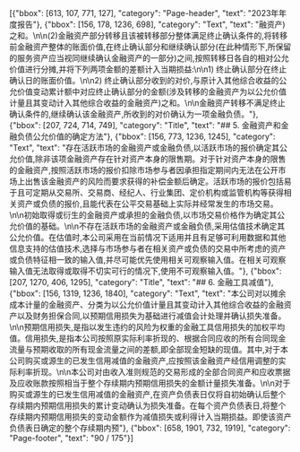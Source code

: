 [{"bbox": [613, 107, 771, 127], "category": "Page-header", "text": "2023年年度报告"}, {"bbox": [156, 178, 1236, 698], "category": "Text", "text": "融资产)之和。\n\n(2)金融资产部分转移且该被转移部分整体满足终止确认条件的,将转移前金融资产整体的账面价值,在终止确认部分和继续确认部分(在此种情形下,所保留的服务资产应当视同继续确认金融资产的一部分)之间,按照转移日各自的相对公允价值进行分摊,并将下列两项金额的差额计入当期损益:\n\n1) 终止确认部分在终止确认日的账面价值。\n\n2) 终止确认部分收到的对价,与原计入其他综合收益的公允价值变动累计额中对应终止确认部分的金额(涉及转移的金融资产为以公允价值计量且其变动计入其他综合收益的金融资产)之和。\n\n金融资产转移不满足终止确认条件的,继续确认该金融资产,所收到的对价确认为一项金融负债。"}, {"bbox": [207, 724, 714, 749], "category": "Title", "text": "## 5. 金融资产和金融负债公允价值的确定方法"}, {"bbox": [156, 773, 1236, 1245], "category": "Text", "text": "存在活跃市场的金融资产或金融负债,以活跃市场的报价确定其公允价值,除非该项金融资产存在针对资产本身的限售期。对于针对资产本身的限售的金融资产,按照活跃市场的报价扣除市场参与者因承担指定期间内无法在公开市场上出售该金融资产的风险而要求获得的补偿金额后确定。活跃市场的报价包括易于且可定期从交易所、交易商、经纪人、行业集团、定价机构或监管机构等获得相关资产或负债的报价,且能代表在公平交易基础上实际并经常发生的市场交易。\n\n初始取得或衍生的金融资产或承担的金融负债,以市场交易价格作为确定其公允价值的基础。\n\n不存在活跃市场的金融资产或金融负债,采用估值技术确定其公允价值。在估值时,本公司采用在当前情况下适用并且有足够可利用数据和其他信息支持的估值技术,选择与市场参与者在相关资产或负债的交易中所考虑的资产或负债特征相一致的输入值,并尽可能优先使用相关可观察输入值。在相关可观察输入值无法取得或取得不切实可行的情况下,使用不可观察输入值。"}, {"bbox": [207, 1270, 406, 1295], "category": "Title", "text": "## 6. 金融工具减值"}, {"bbox": [156, 1319, 1236, 1840], "category": "Text", "text": "本公司对以摊余成本计量的金融资产、分类为以公允价值计量且其变动计入其他综合收益的金融资产以及财务担保合同,以预期信用损失为基础进行减值会计处理并确认损失准备。\n\n预期信用损失,是指以发生违约的风险为权重的金融工具信用损失的加权平均值。信用损失,是指本公司按照原实际利率折现的、根据合同应收的所有合同现金流量与预期收取的所有现金流量之间的差额,即全部现金短缺的现值。其中,对于本公司购买或源生的已发生信用减值的金融资产,应按照该金融资产经信用调整的实际利率折现。\n\n本公司对由收入准则规范的交易形成的全部合同资产和应收票据及应收账款按照相当于整个存续期内预期信用损失的金额计量损失准备。\n\n对于购买或源生的已发生信用减值的金融资产,在资产负债表日仅将自初始确认后整个存续期内预期信用损失的累计变动确认为损失准备。在每个资产负债表日,将整个存续期内预期信用损失的变动金额作为减值损失或利得计入当期损益。即使该资产负债表日确定的整个存续期内预"}, {"bbox": [658, 1901, 732, 1919], "category": "Page-footer", "text": "90 / 175"}]